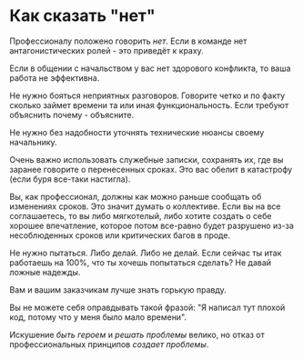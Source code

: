 # Как сказать "нет"

Профессионалу положено говорить _нет_. Если в команде нет антагонистических ролей - это приведёт к краху.

Если в общении с начальством у вас нет здорового конфликта, то ваша работа не эффективна.

Не нужно бояться неприятных разговоров. Говорите четко и по факту сколько займет времени та или иная функциональность. Если требуют объяснить почему - объясните.

Не нужно без надобности уточнять технические нюансы своему начальнику.

Очень важно использовать служебные записки, сохранять их, где вы заранее говорите о перенесенных сроках. Это вас обелит в катастрофу (если буря все-таки настигла).

Вы, как профессионал, должны как можно раньше сообщать об изменениях сроков. Это значит думать о коллективе. Если вы на все соглашаетесь, то вы либо мягкотелый, либо хотите создать о себе хорошее впечатление, которое потом все-равно будет разрушено из-за несоблюденных сроков или критических багов в проде.

Не нужно пытаться. Либо делай. Либо не делай. Если сейчас ты итак работаешь на 100%, что ты хочешь попытаться сделать? Не давай ложные надежды.

Вам и вашим заказчикам лучше знать горькую правду.

Вы не можете себя оправдывать такой фразой: "Я написал тут плохой код, потому что у меня было мало времени".

Искушение _быть героем_ и _решать проблемы_ велико, но отказ от профессиональных принципов _создает проблемы_.
